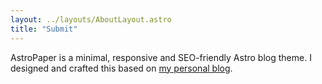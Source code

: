 ```yaml
---
layout: ../layouts/AboutLayout.astro
title: "Submit"
---
```


AstroPaper is a minimal, responsive and SEO-friendly Astro blog theme. I designed and crafted this based on [my personal blog](https://satnaing.dev/blog).






